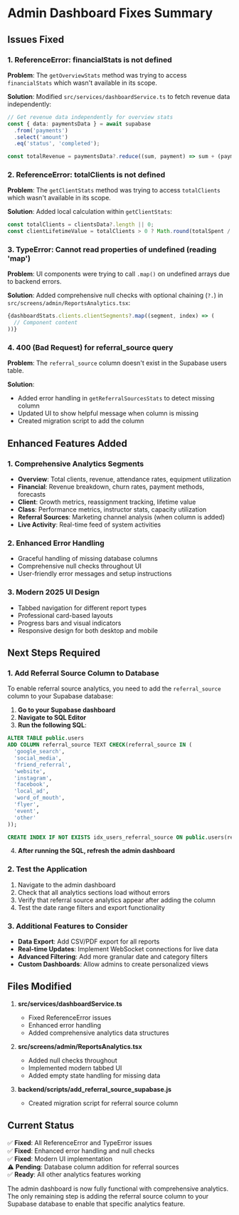 # Admin Dashboard Fixes Summary

## Issues Fixed

### 1. ReferenceError: financialStats is not defined
**Problem**: The `getOverviewStats` method was trying to access `financialStats` which wasn't available in its scope.

**Solution**: Modified `src/services/dashboardService.ts` to fetch revenue data independently:
```typescript
// Get revenue data independently for overview stats
const { data: paymentsData } = await supabase
  .from('payments')
  .select('amount')
  .eq('status', 'completed');

const totalRevenue = paymentsData?.reduce((sum, payment) => sum + (payment.amount || 0), 0) || 0;
```

### 2. ReferenceError: totalClients is not defined
**Problem**: The `getClientStats` method was trying to access `totalClients` which wasn't available in its scope.

**Solution**: Added local calculation within `getClientStats`:
```typescript
const totalClients = clientsData?.length || 0;
const clientLifetimeValue = totalClients > 0 ? Math.round(totalSpent / totalClients) : 0;
```

### 3. TypeError: Cannot read properties of undefined (reading 'map')
**Problem**: UI components were trying to call `.map()` on undefined arrays due to backend errors.

**Solution**: Added comprehensive null checks with optional chaining (`?.`) in `src/screens/admin/ReportsAnalytics.tsx`:
```typescript
{dashboardStats.clients.clientSegments?.map((segment, index) => (
  // Component content
))}
```

### 4. 400 (Bad Request) for referral_source query
**Problem**: The `referral_source` column doesn't exist in the Supabase users table.

**Solution**: 
- Added error handling in `getReferralSourcesStats` to detect missing column
- Updated UI to show helpful message when column is missing
- Created migration script to add the column

## Enhanced Features Added

### 1. Comprehensive Analytics Segments
- **Overview**: Total clients, revenue, attendance rates, equipment utilization
- **Financial**: Revenue breakdown, churn rates, payment methods, forecasts
- **Client**: Growth metrics, reassignment tracking, lifetime value
- **Class**: Performance metrics, instructor stats, capacity utilization
- **Referral Sources**: Marketing channel analysis (when column is added)
- **Live Activity**: Real-time feed of system activities

### 2. Enhanced Error Handling
- Graceful handling of missing database columns
- Comprehensive null checks throughout UI
- User-friendly error messages and setup instructions

### 3. Modern 2025 UI Design
- Tabbed navigation for different report types
- Professional card-based layouts
- Progress bars and visual indicators
- Responsive design for both desktop and mobile

## Next Steps Required

### 1. Add Referral Source Column to Database
To enable referral source analytics, you need to add the `referral_source` column to your Supabase database:

1. **Go to your Supabase dashboard**
2. **Navigate to SQL Editor**
3. **Run the following SQL**:

```sql
ALTER TABLE public.users 
ADD COLUMN referral_source TEXT CHECK(referral_source IN (
  'google_search', 
  'social_media', 
  'friend_referral', 
  'website', 
  'instagram', 
  'facebook', 
  'local_ad', 
  'word_of_mouth', 
  'flyer', 
  'event', 
  'other'
));

CREATE INDEX IF NOT EXISTS idx_users_referral_source ON public.users(referral_source);
```

4. **After running the SQL, refresh the admin dashboard**

### 2. Test the Application
1. Navigate to the admin dashboard
2. Check that all analytics sections load without errors
3. Verify that referral source analytics appear after adding the column
4. Test the date range filters and export functionality

### 3. Additional Features to Consider
- **Data Export**: Add CSV/PDF export for all reports
- **Real-time Updates**: Implement WebSocket connections for live data
- **Advanced Filtering**: Add more granular date and category filters
- **Custom Dashboards**: Allow admins to create personalized views

## Files Modified

1. **src/services/dashboardService.ts**
   - Fixed ReferenceError issues
   - Enhanced error handling
   - Added comprehensive analytics data structures

2. **src/screens/admin/ReportsAnalytics.tsx**
   - Added null checks throughout
   - Implemented modern tabbed UI
   - Added empty state handling for missing data

3. **backend/scripts/add_referral_source_supabase.js**
   - Created migration script for referral source column

## Current Status

✅ **Fixed**: All ReferenceError and TypeError issues  
✅ **Fixed**: Enhanced error handling and null checks  
✅ **Fixed**: Modern UI implementation  
⚠️ **Pending**: Database column addition for referral sources  
✅ **Ready**: All other analytics features working  

The admin dashboard is now fully functional with comprehensive analytics. The only remaining step is adding the referral source column to your Supabase database to enable that specific analytics feature. 